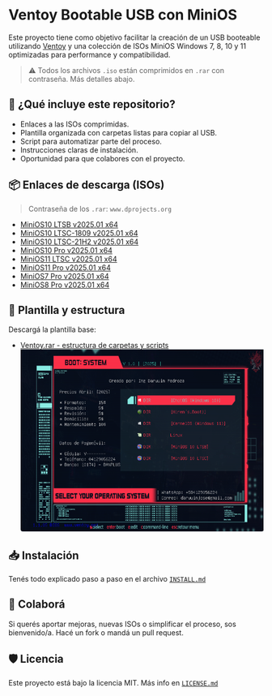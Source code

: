 # Ventoy Bootable USB con MiniOS

Este proyecto tiene como objetivo facilitar la creación de un USB booteable utilizando [Ventoy](https://www.ventoy.net) y una colección de ISOs MiniOS Windows 7, 8, 10 y 11 optimizadas para performance y compatibilidad.

> ⚠️ Todos los archivos `.iso` están comprimidos en `.rar` con contraseña. Más detalles abajo.

## 🔧 ¿Qué incluye este repositorio?

- Enlaces a las ISOs comprimidas.
- Plantilla organizada con carpetas listas para copiar al USB.
- Script para automatizar parte del proceso.
- Instrucciones claras de instalación.
- Oportunidad para que colabores con el proyecto.

## 📦 Enlaces de descarga (ISOs)

> Contraseña de los `.rar`: `www.dprojects.org`

- [MiniOS10 LTSB v2025.01 x64](https://www.mediafire.com/file/rurtlplyfu9ey52/MiniOS10_LTSB_v2025.01_x64_-_www.dprojects.org.rar/file)
- [MiniOS10 LTSC-1809 v2025.01 x64](https://www.mediafire.com/file/0pe8c12yepfglz8/MiniOS10_LTSC-1809_v2025.01_x64_-_www.dprojects.org.rar/file)
- [MiniOS10 LTSC-21H2 v2025.01 x64](https://www.mediafire.com/file/wl8tc1o1lpetngb/MiniOS10_LTSC-21H2_v2025.01_x64_-_www.dprojects.org.rar/file)
- [MiniOS10 Pro v2025.01 x64](https://www.mediafire.com/file/od2rqng1guazmtm/MiniOS10_Pro_v2025.01_x64_-_www.dprojects.org.rar/file)
- [MiniOS11 LTSC v2025.01 x64](https://www.mediafire.com/file/pv1w475duj616ah/MiniOS11_LTSC_v2025.01_x64_-_www.dprojects.org.rar/file)
- [MiniOS11 Pro v2025.01 x64](https://www.mediafire.com/file/ucnzqj9j1bmer7u/MiniOS11_Pro_v2025.01_x64_-_www.dprojects.org.rar/file)
- [MiniOS7 Pro v2025.01 x64](https://www.mediafire.com/file/ko7jgs0vjd64cbf/MiniOS7_Pro_v2025.01_x64_-_www.dprojects.org.rar/file)
- [MiniOS8 Pro v2025.01 x64](https://www.mediafire.com/file/je1u8f5bzgxks0d/MiniOS8_Pro_v2025.01_x64_-_www.dprojects.org.rar/file)

## 📁 Plantilla y estructura

Descargá la plantilla base:
- [Ventoy.rar - estructura de carpetas y scripts](https://www.mediafire.com/file/8qlhypkpnoev9uo/ventoy.rar/file)
![img.png](img.png)
## 📥 Instalación

Tenés todo explicado paso a paso en el archivo [`INSTALL.md`](INSTALL.md)

## 🤝 Colaborá

Si querés aportar mejoras, nuevas ISOs o simplificar el proceso, sos bienvenido/a. Hacé un fork o mandá un pull request.

## 🛡️ Licencia

Este proyecto está bajo la licencia MIT. Más info en [`LICENSE.md`](LICENSE.md)
